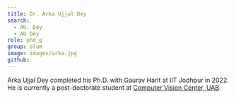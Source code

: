 ```yaml
---
title: Dr. Arka Ujjal Dey
search:
  - AU. Dey
  - AU Dey
role: phd_g
group: alum
image: images/arka.jpg
github: 
---
```


Arka Ujjal Dey completed his Ph.D. with Gaurav Harit at IIT Jodhpur in 2022. He is currently a post-doctorate student at [Computer Vision Center, UAB](https://www.cvc.uab.es/team/).
